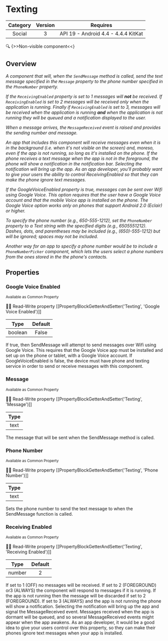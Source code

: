 # Texting

| Category | Version | Requires |
|:--------:|:-------:|:--------:|
|Social|3|API 19 - Android 4.4 - 4.4.4 KitKat|

:mag: {>>Non-visible component<<}

## Overview

_<p>A component that will, when the <code>SendMessage</code> method is called, send the text message specified in the <code>Message</code> property to the phone number specified in the <code>PhoneNumber</code> property.</p> <p>If the <code>ReceivingEnabled</code> property is set to 1 messages will <b>not</b> be received. If <code>ReceivingEnabled</code> is set to 2 messages will be received only when the application is running. Finally if <code>ReceivingEnabled</code> is set to 3, messages will be received when the application is running <b>and</b> when the application is not running they will be queued and a notification displayed to the user.</p> <p>When a message arrives, the <code>MessageReceived</code> event is raised and provides the sending number and message.</p> <p> An app that includes this component will receive messages even when it is in the background (i.e. when it's not visible on the screen) and, moreso, even if the app is not running, so long as it's installed on the phone. If the phone receives a text message when the app is not in the foreground, the phone will show a notification in the notification bar.  Selecting the notification will bring up the app.  As an app developer, you'll probably want to give your users the ability to control ReceivingEnabled so that they can make the phone ignore text messages.</p> <p>If the GoogleVoiceEnabled property is true, messages can be sent over Wifi using Google Voice. This option requires that the user have a Google Voice account and that the mobile Voice app is installed on the phone. The Google Voice option works only on phones that support Android 2.0 (Eclair) or higher.</p> <p>To specify the phone number (e.g., 650-555-1212), set the <code>PhoneNumber</code> property to a Text string with the specified digits (e.g., 6505551212).  Dashes, dots, and parentheses may be included (e.g., (650)-555-1212) but will be ignored; spaces may not be included.</p> <p>Another way for an app to specify a phone number would be to include a <code>PhoneNumberPicker</code> component, which lets the users select a phone numbers from the ones stored in the the phone's contacts.</p>_

## Properties

### Google Voice Enabled

<small>Available as Common Property</small>

:eyes::pencil: Read-Write property
[[PropertyBlockGetterAndSetter('Texting', 'Google Voice Enabled')]]

| Type | Default |
|:----:|:-------:|
|boolean|False|

If true, then SendMessage will attempt to send messages over Wifi using Google Voice.  This requires that the Google Voice app must be installed and set up on the phone or tablet, with a Google Voice account.  If GoogleVoiceEnabled is false, the device must have phone and texting service in order to send or receive messages with this component.

### Message

<small>Available as Common Property</small>

:eyes::pencil: Read-Write property
[[PropertyBlockGetterAndSetter('Texting', 'Message')]]

| Type |
|:----:|
|text|

The message that will be sent when the SendMessage method is called.

### Phone Number

<small>Available as Common Property</small>

:eyes::pencil: Read-Write property
[[PropertyBlockGetterAndSetter('Texting', 'Phone Number')]]

| Type |
|:----:|
|text|

Sets the phone number to send the text message to when the SendMessage function is called.

### Receiving Enabled

<small>Available as Common Property</small>

:eyes::pencil: Read-Write property
[[PropertyBlockGetterAndSetter('Texting', 'Receiving Enabled')]]

| Type | Default |
|:----:|:-------:|
|number|2|

If set to 1 (OFF) no messages will be received.  If set to 2 (FOREGROUND) or3 (ALWAYS) the component will respond to messages if it is running. If the app is not running then the message will be discarded if set to 2 (FOREGROUND). If set to 3 (ALWAYS) and the app is not running the phone will show a notification.  Selecting the notification will bring up the app and signal the MessageReceived event.  Messages received when the app is dormant will be queued, and so several MessageReceived events might appear when the app awakens.  As an app developer, it would be a good idea to give your users control over this property, so they can make their phones ignore text messages when your app is installed.
